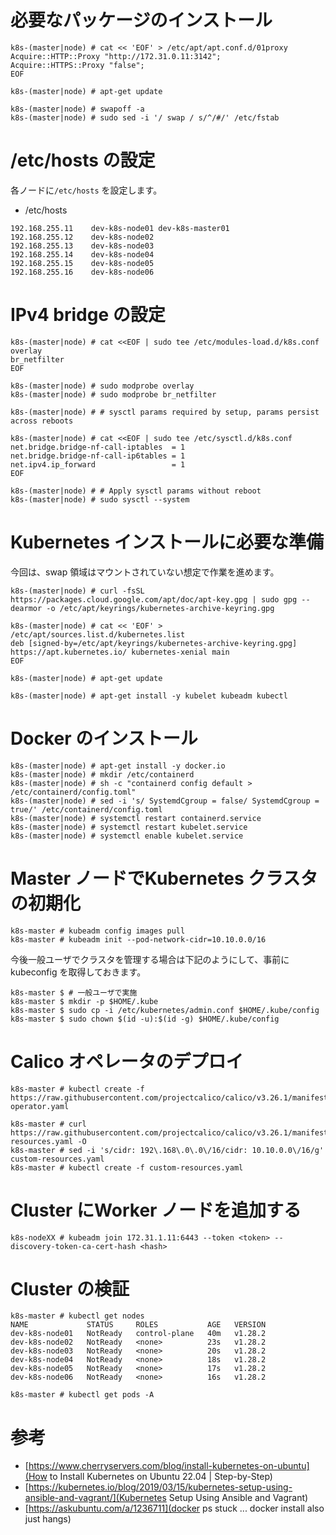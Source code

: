 # 必要なパッケージのインストール

```
k8s-(master|node) # cat << 'EOF' > /etc/apt/apt.conf.d/01proxy
Acquire::HTTP::Proxy "http://172.31.0.11:3142";
Acquire::HTTPS::Proxy "false";
EOF
```

```
k8s-(master|node) # apt-get update
```

```
k8s-(master|node) # swapoff -a
k8s-(master|node) # sudo sed -i '/ swap / s/^/#/' /etc/fstab
```

# /etc/hosts の設定
各ノードに`/etc/hosts` を設定します。

* /etc/hosts
```
192.168.255.11    dev-k8s-node01 dev-k8s-master01
192.168.255.12    dev-k8s-node02
192.168.255.13    dev-k8s-node03
192.168.255.14    dev-k8s-node04
192.168.255.15    dev-k8s-node05
192.168.255.16    dev-k8s-node06
```

# IPv4 bridge の設定

```
k8s-(master|node) # cat <<EOF | sudo tee /etc/modules-load.d/k8s.conf
overlay
br_netfilter
EOF
```

```
k8s-(master|node) # sudo modprobe overlay
k8s-(master|node) # sudo modprobe br_netfilter

k8s-(master|node) # # sysctl params required by setup, params persist across reboots

k8s-(master|node) # cat <<EOF | sudo tee /etc/sysctl.d/k8s.conf
net.bridge.bridge-nf-call-iptables  = 1
net.bridge.bridge-nf-call-ip6tables = 1
net.ipv4.ip_forward                 = 1
EOF

k8s-(master|node) # # Apply sysctl params without reboot
k8s-(master|node) # sudo sysctl --system
```

# Kubernetes インストールに必要な準備
今回は、swap 領域はマウントされていない想定で作業を進めます。

```
k8s-(master|node) # curl -fsSL https://packages.cloud.google.com/apt/doc/apt-key.gpg | sudo gpg --dearmor -o /etc/apt/keyrings/kubernetes-archive-keyring.gpg

k8s-(master|node) # cat << 'EOF' > /etc/apt/sources.list.d/kubernetes.list
deb [signed-by=/etc/apt/keyrings/kubernetes-archive-keyring.gpg] https://apt.kubernetes.io/ kubernetes-xenial main
EOF

k8s-(master|node) # apt-get update

k8s-(master|node) # apt-get install -y kubelet kubeadm kubectl
```

# Docker のインストール

```
k8s-(master|node) # apt-get install -y docker.io
k8s-(master|node) # mkdir /etc/containerd
k8s-(master|node) # sh -c "containerd config default > /etc/containerd/config.toml"
k8s-(master|node) # sed -i 's/ SystemdCgroup = false/ SystemdCgroup = true/' /etc/containerd/config.toml
k8s-(master|node) # systemctl restart containerd.service
k8s-(master|node) # systemctl restart kubelet.service
k8s-(master|node) # systemctl enable kubelet.service
```

# Master ノードでKubernetes クラスタの初期化

```
k8s-master # kubeadm config images pull
k8s-master # kubeadm init --pod-network-cidr=10.10.0.0/16
```

今後一般ユーザでクラスタを管理する場合は下記のようにして、事前にkubeconfig を取得しておきます。

```
k8s-master $ # 一般ユーザで実施
k8s-master $ mkdir -p $HOME/.kube
k8s-master $ sudo cp -i /etc/kubernetes/admin.conf $HOME/.kube/config
k8s-master $ sudo chown $(id -u):$(id -g) $HOME/.kube/config
```

# Calico オペレータのデプロイ

```
k8s-master # kubectl create -f https://raw.githubusercontent.com/projectcalico/calico/v3.26.1/manifests/tigera-operator.yaml
```

```
k8s-master # curl https://raw.githubusercontent.com/projectcalico/calico/v3.26.1/manifests/custom-resources.yaml -O
k8s-master # sed -i 's/cidr: 192\.168\.0\.0\/16/cidr: 10.10.0.0\/16/g' custom-resources.yaml
k8s-master # kubectl create -f custom-resources.yaml
```

# Cluster にWorker ノードを追加する

```
k8s-nodeXX # kubeadm join 172.31.1.11:6443 --token <token> --discovery-token-ca-cert-hash <hash>
```

# Cluster の検証

```
k8s-master # kubectl get nodes
NAME             STATUS     ROLES           AGE   VERSION
dev-k8s-node01   NotReady   control-plane   40m   v1.28.2
dev-k8s-node02   NotReady   <none>          23s   v1.28.2
dev-k8s-node03   NotReady   <none>          20s   v1.28.2
dev-k8s-node04   NotReady   <none>          18s   v1.28.2
dev-k8s-node05   NotReady   <none>          17s   v1.28.2
dev-k8s-node06   NotReady   <none>          16s   v1.28.2

k8s-master # kubectl get pods -A
```

# 参考
* [https://www.cherryservers.com/blog/install-kubernetes-on-ubuntu](How to Install Kubernetes on Ubuntu 22.04 | Step-by-Step)
* [https://kubernetes.io/blog/2019/03/15/kubernetes-setup-using-ansible-and-vagrant/](Kubernetes Setup Using Ansible and Vagrant)
* [https://askubuntu.com/a/1236711](docker ps stuck ... docker install also just hangs)

